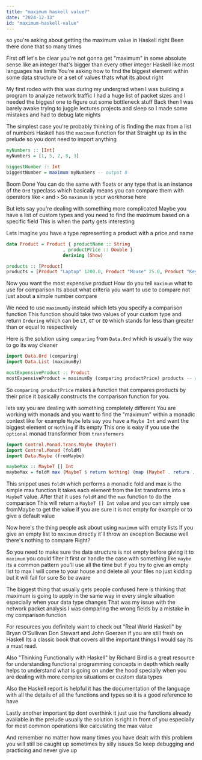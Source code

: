 ```yaml
---
title: "maximum haskell value?"
date: "2024-12-13"
id: "maximum-haskell-value"
---
```


so you're asking about getting the maximum value in Haskell right Been there done that so many times

First off let's be clear you're not gonna get "maximum" in some absolute sense like an integer that's bigger than every other integer Haskell like most languages has limits You're asking how to find the biggest element within some data structure or a set of values thats what its about right

My first rodeo with this was during my undergrad when I was building a program to analyze network traffic I had a huge list of packet sizes and I needed the biggest one to figure out some bottleneck stuff Back then I was barely awake trying to juggle lectures projects and sleep so I made some mistakes and had to debug late nights

The simplest case you're probably thinking of is finding the max from a list of numbers Haskell has the `maximum` function for that Straight up its in the prelude so you dont need to import anything

```haskell
myNumbers :: [Int]
myNumbers = [1, 5, 2, 8, 3]

biggestNumber :: Int
biggestNumber = maximum myNumbers -- output 8
```

Boom Done You can do the same with floats or any type that is an instance of the `Ord` typeclass which basically means you can compare them with operators like `<` and `>` So `maximum` is your workhorse here

But lets say you're dealing with something more complicated Maybe you have a list of custom types and you need to find the maximum based on a specific field This is when the party gets interesting

Lets imagine you have a type representing a product with a price and name

```haskell
data Product = Product { productName :: String
                     , productPrice :: Double }
                     deriving (Show)

products :: [Product]
products = [Product "Laptop" 1200.0, Product "Mouse" 25.0, Product "Keyboard" 75.0, Product "Monitor" 300.0]

```

Now you want the most expensive product How do you tell `maximum` what to use for comparison Its about what criteria you want to use to compare not just about a simple number compare

We need to use `maximumBy` instead which lets you specify a comparison function This function should take two values of your custom type and return `Ordering` which can be `LT`, `GT` or `EQ` which stands for less than greater than or equal to respectively

Here is the solution using `comparing` from `Data.Ord` which is usually the way to go its way cleaner

```haskell
import Data.Ord (comparing)
import Data.List (maximumBy)

mostExpensiveProduct :: Product
mostExpensiveProduct = maximumBy (comparing productPrice) products -- output Product {productName = "Laptop", productPrice = 1200.0}
```

So `comparing productPrice` makes a function that compares products by their price it basically constructs the comparison function for you.

 lets say you are dealing with something completely different You are working with monads and you want to find the "maximum" within a monadic context like for example `Maybe` lets say you have a `Maybe Int` and want the biggest element or `Nothing` if its empty This one is easy if you use the `optional` monad transformer from `transformers`

```haskell
import Control.Monad.Trans.Maybe (MaybeT)
import Control.Monad (foldM)
import Data.Maybe (fromMaybe)

maybeMax :: MaybeT [] Int
maybeMax = foldM max (MaybeT $ return Nothing) (map (MaybeT . return . Just) [1,5,2,8,3])
```

This snippet uses `foldM` which performs a monadic fold and max is the simple max function It takes each element from the list transforms into a `MaybeT` value. After that it uses `foldM` and the `max` function to do the comparison This will return a `MaybeT [] Int` value and you can simply use fromMaybe to get the value if you are sure it is not empty for example or to give a default value

Now here's the thing people ask about using `maximum` with empty lists If you give an empty list to `maximum` directly it'll throw an exception Because well there's nothing to compare Right?

So you need to make sure the data structure is not empty before giving it to `maximum` you could filter it first or handle the case with something like `maybe` its a common pattern you'll use all the time but if you try to give an empty list to max I will come to your house and delete all your files no just kidding but it will fail for sure So be aware

The biggest thing that usually gets people confused here is thinking that maximum is going to apply in the same way in every single situation especially when your data type changes That was my issue with the network packet analysis I was comparing the wrong fields by a mistake in my comparison function

For resources you definitely want to check out "Real World Haskell" by Bryan O'Sullivan Don Stewart and John Goerzen if you are still fresh on Haskell Its a classic book that covers all the important things I would say its a must read.

Also "Thinking Functionally with Haskell" by Richard Bird is a great resource for understanding functional programming concepts in depth which really helps to understand what is going on under the hood specially when you are dealing with more complex situations or custom data types

Also the Haskell report is helpful it has the documentation of the language with all the details of all the functions and types so it is a good reference to have

Lastly another important tip dont overthink it just use the functions already available in the prelude usually the solution is right in front of you especially for most common operations like calculating the max value

And remember no matter how many times you have dealt with this problem you will still be caught up sometimes by silly issues So keep debugging and practicing and never give up
